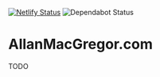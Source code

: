 [![Netlify Status](https://api.netlify.com/api/v1/badges/e527d1b1-443e-4343-bd72-175d3f40dce0/deploy-status)](https://app.netlify.com/sites/allanmacgregor/deploys)
![Dependabot Status](https://badgen.net/dependabot/amacgregor/allanmacgregor/?icon=dependabot)
# AllanMacGregor.com

TODO

